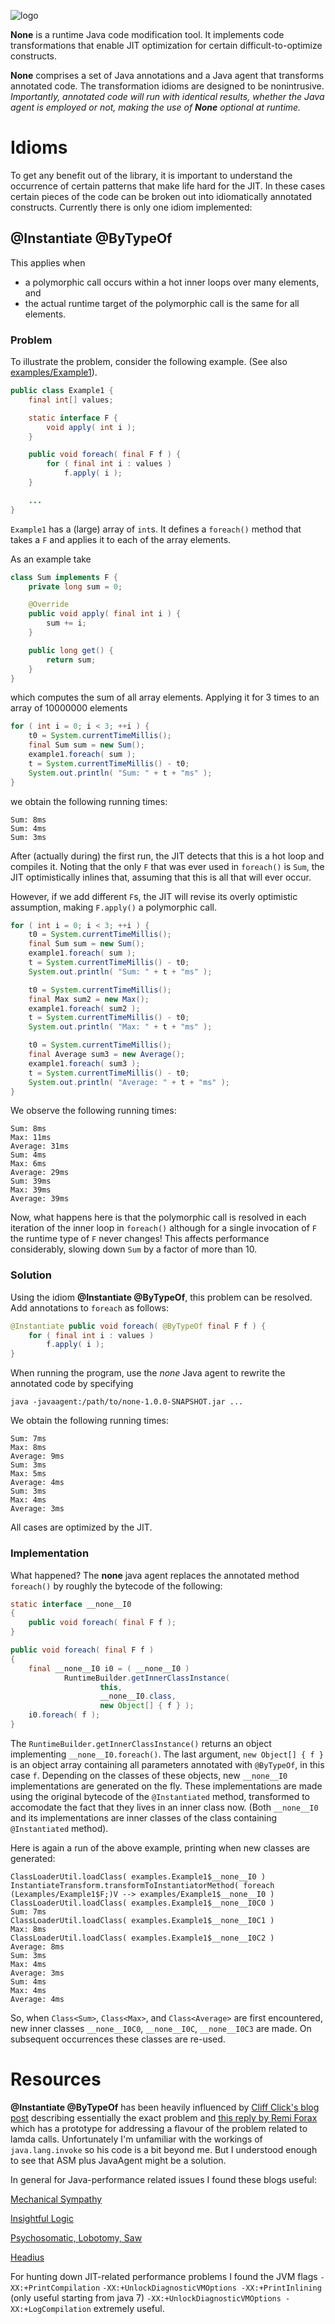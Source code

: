 ![logo](logo-small.png)

**None** is a runtime Java code modification tool. It implements code transformations that enable JIT optimization for certain difficult-to-optimize constructs.

**None** comprises a set of Java annotations and a Java agent that transforms annotated code. The transformation idioms are designed to be nonintrusive. *Importantly, annotated code will run with identical results, whether the Java agent is employed or not, making the use of __None__ optional at runtime.*

Idioms
======
To get any benefit out of the library, it is important to understand the occurrence of certain patterns that make life hard for the JIT. In these cases certain pieces of the code can be broken out into idiomatically annotated constructs.
Currently there is only one idiom implemented:

@Instantiate @ByTypeOf
----------------------
This applies when

* a polymorphic call occurs within a hot inner loops over many elements, and
* the actual runtime target of the polymorphic call is the same for all elements.

### Problem
To illustrate the problem, consider the following example. (See also [examples/Example1](src/main/java/examples/Example1.java)).

```java
public class Example1 {
	final int[] values;

	static interface F {
		void apply( int i );
	}

	public void foreach( final F f ) {
		for ( final int i : values )
			f.apply( i );
	}

	...
}
```

`Example1` has a (large) array of `int`s. It defines a `foreach()` method that takes a `F` and applies it to each of the array elements.

As an example take
```java
class Sum implements F {
	private long sum = 0;

	@Override
	public void apply( final int i ) {
		sum += i;
	}

	public long get() {
		return sum;
	}
}
```
which computes the sum of all array elements. Applying it for 3 times to an array of 10000000 elements
```java
for ( int i = 0; i < 3; ++i ) {
	t0 = System.currentTimeMillis();
	final Sum sum = new Sum();
	example1.foreach( sum );
	t = System.currentTimeMillis() - t0;
	System.out.println( "Sum: " + t + "ms" );
}
```
we obtain the following running times:
```
Sum: 8ms
Sum: 4ms
Sum: 3ms
```

After (actually during) the first run, the JIT detects that this is a hot loop and compiles it. Noting that the only `F` that was ever used in `foreach()` is `Sum`, the JIT optimistically inlines that, assuming that this is all that will ever occur.

However, if we add different `F`s, the JIT will revise its overly optimistic assumption,
making `F.apply()` a polymorphic call.
```java
for ( int i = 0; i < 3; ++i ) {
	t0 = System.currentTimeMillis();
	final Sum sum = new Sum();
	example1.foreach( sum );
	t = System.currentTimeMillis() - t0;
	System.out.println( "Sum: " + t + "ms" );

	t0 = System.currentTimeMillis();
	final Max sum2 = new Max();
	example1.foreach( sum2 );
	t = System.currentTimeMillis() - t0;
	System.out.println( "Max: " + t + "ms" );

	t0 = System.currentTimeMillis();
	final Average sum3 = new Average();
	example1.foreach( sum3 );
	t = System.currentTimeMillis() - t0;
	System.out.println( "Average: " + t + "ms" );
}
```
We observe the following running times:
```
Sum: 8ms
Max: 11ms
Average: 31ms
Sum: 4ms
Max: 6ms
Average: 29ms
Sum: 39ms
Max: 39ms
Average: 39ms
```
Now, what happens here is that the polymorphic call is resolved in each iteration of the inner loop in `foreach()` although for a single invocation of `F` the runtime type of `F` never changes! This affects performance considerably, slowing down `Sum` by a factor of more than 10.


### Solution
Using the idiom **@Instantiate @ByTypeOf**, this problem can be resolved. Add annotations to `foreach` as follows:
```java
@Instantiate public void foreach( @ByTypeOf final F f ) {
	for ( final int i : values )
		f.apply( i );
}

```
When running the program, use the *none* Java agent to rewrite the annotated code by specifying
```
java -javaagent:/path/to/none-1.0.0-SNAPSHOT.jar ...
```
We obtain the following running times:
```
Sum: 7ms
Max: 8ms
Average: 9ms
Sum: 3ms
Max: 5ms
Average: 4ms
Sum: 3ms
Max: 4ms
Average: 3ms

```
All cases are optimized by the JIT.

### Implementation
What happened?
The **none** java agent replaces the annotated method `foreach()` by roughly the bytecode of the following:
```java
static interface __none__I0
{
	public void foreach( final F f );
}

public void foreach( final F f )
{
	final __none__I0 i0 = ( __none__I0 )
			RuntimeBuilder.getInnerClassInstance(
					this,
					__none__I0.class,
					new Object[] { f } );
	i0.foreach( f );
}
```
The `RuntimeBuilder.getInnerClassInstance()` returns an object implementing `__none__I0.foreach()`. The last argument, `new Object[] { f }` is an object array containing all parameters annotated with `@ByTypeOf`, in this case `f`. Depending on the classes of these objects, new `__none__I0` implementations are generated on the fly. These implementations are made using the original bytecode of the `@Instantiated` method, transformed to accomodate the fact that they lives in an inner class now. (Both `__none__I0` and its implementations are inner classes of the class containing `@Instantiated` method).

Here is again a run of the above example, printing when new classes are generated:
```
ClassLoaderUtil.loadClass( examples.Example1$__none__I0 )
InstantiateTransform.transformToInstantiatorMethod( foreach (Lexamples/Example1$F;)V --> examples/Example1$__none__I0 )
ClassLoaderUtil.loadClass( examples.Example1$__none__I0C0 )
Sum: 7ms
ClassLoaderUtil.loadClass( examples.Example1$__none__I0C1 )
Max: 8ms
ClassLoaderUtil.loadClass( examples.Example1$__none__I0C2 )
Average: 8ms
Sum: 3ms
Max: 4ms
Average: 3ms
Sum: 4ms
Max: 4ms
Average: 4ms
```
So, when `Class<Sum>`, `Class<Max>`, and `Class<Average>` are first encountered, new inner classes `__none__I0C0`, `__none__I0C`, `__none__I0C3` are made. On subsequent occurrences these classes are re-used.


# Resources

**@Instantiate @ByTypeOf** has been heavily influenced by [Cliff Click's blog post](http://www.azulsystems.com/blog/cliff/2011-04-04-fixing-the-inlining-problem) describing essentially the exact problem and [this reply by Remi Forax](https://weblogs.java.net/blog/forax/archive/2011/04/08/fixing-inlining-“problem”-prototype) which has a prototype for addressing a flavour of the problem related to lamda calls. Unfortunately I'm unfamiliar with the workings of `java.lang.invoke` so his code is a bit beyond me. But I understood enough to see that ASM plus JavaAgent might be a solution.

In general for Java-performance related issues I found these blogs useful:

[Mechanical Sympathy](http://mechanical-sympathy.blogspot.de)

[Insightful Logic](http://www.insightfullogic.com/blog/)

[Psychosomatic, Lobotomy, Saw](http://psy-lob-saw.blogspot.de)

[Headius](http://blog.headius.com)

For hunting down JIT-related performance problems I found the JVM flags
`-XX:+PrintCompilation`
`-XX:+UnlockDiagnosticVMOptions -XX:+PrintInlining` (only useful starting from java 7)
`-XX:+UnlockDiagnosticVMOptions -XX:+LogCompilation`
extremely useful.

